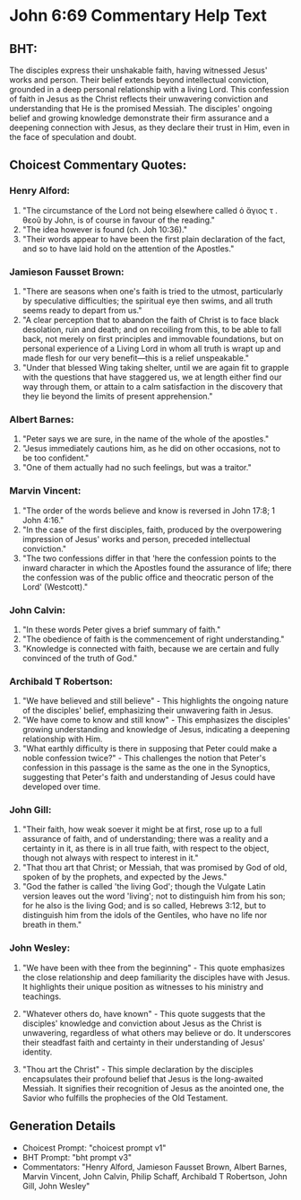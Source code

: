 # John 6:69 Commentary Help Text

## BHT:
The disciples express their unshakable faith, having witnessed Jesus' works and person. Their belief extends beyond intellectual conviction, grounded in a deep personal relationship with a living Lord. This confession of faith in Jesus as the Christ reflects their unwavering conviction and understanding that He is the promised Messiah. The disciples' ongoing belief and growing knowledge demonstrate their firm assurance and a deepening connection with Jesus, as they declare their trust in Him, even in the face of speculation and doubt.

## Choicest Commentary Quotes:
### Henry Alford:
1. "The circumstance of the Lord not being elsewhere called ὁ ἅγιος τ . θεοῦ by John, is of course in favour of the reading." 
2. "The idea however is found (ch. Joh 10:36)."
3. "Their words appear to have been the first plain declaration of the fact, and so to have laid hold on the attention of the Apostles."

### Jamieson Fausset Brown:
1. "There are seasons when one's faith is tried to the utmost, particularly by speculative difficulties; the spiritual eye then swims, and all truth seems ready to depart from us."
2. "A clear perception that to abandon the faith of Christ is to face black desolation, ruin and death; and on recoiling from this, to be able to fall back, not merely on first principles and immovable foundations, but on personal experience of a Living Lord in whom all truth is wrapt up and made flesh for our very benefit—this is a relief unspeakable."
3. "Under that blessed Wing taking shelter, until we are again fit to grapple with the questions that have staggered us, we at length either find our way through them, or attain to a calm satisfaction in the discovery that they lie beyond the limits of present apprehension."

### Albert Barnes:
1. "Peter says we are sure, in the name of the whole of the apostles."
2. "Jesus immediately cautions him, as he did on other occasions, not to be too confident."
3. "One of them actually had no such feelings, but was a traitor."

### Marvin Vincent:
1. "The order of the words believe and know is reversed in John 17:8; 1 John 4:16." 
2. "In the case of the first disciples, faith, produced by the overpowering impression of Jesus' works and person, preceded intellectual conviction."
3. "The two confessions differ in that 'here the confession points to the inward character in which the Apostles found the assurance of life; there the confession was of the public office and theocratic person of the Lord' (Westcott)."

### John Calvin:
1. "In these words Peter gives a brief summary of faith."
2. "The obedience of faith is the commencement of right understanding."
3. "Knowledge is connected with faith, because we are certain and fully convinced of the truth of God."

### Archibald T Robertson:
1. "We have believed and still believe" - This highlights the ongoing nature of the disciples' belief, emphasizing their unwavering faith in Jesus.
2. "We have come to know and still know" - This emphasizes the disciples' growing understanding and knowledge of Jesus, indicating a deepening relationship with Him.
3. "What earthly difficulty is there in supposing that Peter could make a noble confession twice?" - This challenges the notion that Peter's confession in this passage is the same as the one in the Synoptics, suggesting that Peter's faith and understanding of Jesus could have developed over time.

### John Gill:
1. "Their faith, how weak soever it might be at first, rose up to a full assurance of faith, and of understanding; there was a reality and a certainty in it, as there is in all true faith, with respect to the object, though not always with respect to interest in it."
2. "That thou art that Christ; or Messiah, that was promised by God of old, spoken of by the prophets, and expected by the Jews."
3. "God the father is called 'the living God'; though the Vulgate Latin version leaves out the word 'living'; not to distinguish him from his son; for he also is the living God; and is so called, Hebrews 3:12, but to distinguish him from the idols of the Gentiles, who have no life nor breath in them."

### John Wesley:
1. "We have been with thee from the beginning" - This quote emphasizes the close relationship and deep familiarity the disciples have with Jesus. It highlights their unique position as witnesses to his ministry and teachings.

2. "Whatever others do, have known" - This quote suggests that the disciples' knowledge and conviction about Jesus as the Christ is unwavering, regardless of what others may believe or do. It underscores their steadfast faith and certainty in their understanding of Jesus' identity.

3. "Thou art the Christ" - This simple declaration by the disciples encapsulates their profound belief that Jesus is the long-awaited Messiah. It signifies their recognition of Jesus as the anointed one, the Savior who fulfills the prophecies of the Old Testament.


## Generation Details
- Choicest Prompt: "choicest prompt v1"
- BHT Prompt: "bht prompt v3"
- Commentators: "Henry Alford, Jamieson Fausset Brown, Albert Barnes, Marvin Vincent, John Calvin, Philip Schaff, Archibald T Robertson, John Gill, John Wesley"
